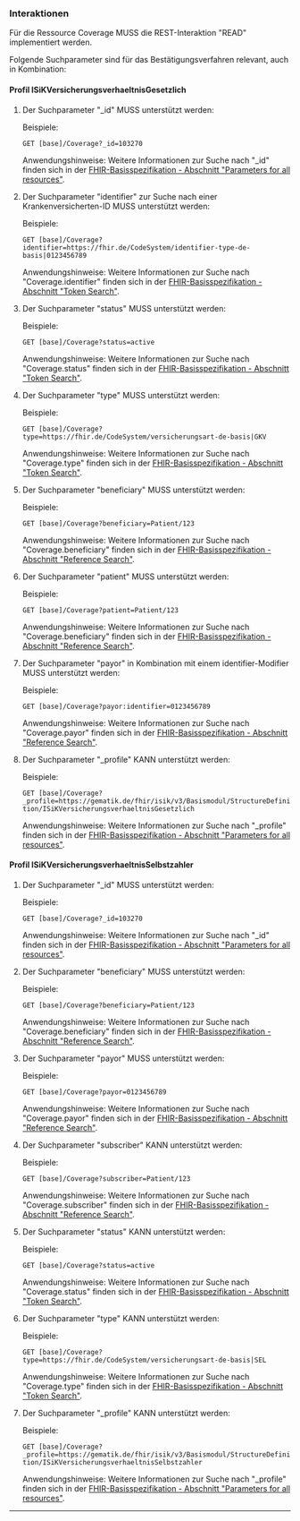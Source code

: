 ### Interaktionen

Für die Ressource Coverage MUSS die REST-Interaktion "READ" implementiert werden.

Folgende Suchparameter sind für das Bestätigungsverfahren relevant, auch in Kombination:

#### Profil ISiKVersicherungsverhaeltnisGesetzlich

1. Der Suchparameter "_id" MUSS unterstützt werden:

   Beispiele:

   ```GET [base]/Coverage?_id=103270```

   Anwendungshinweise: Weitere Informationen zur Suche nach "_id" finden sich in der [FHIR-Basisspezifikation - Abschnitt "Parameters for all resources"](https://hl7.org/fhir/R4/search.html#all).

2. Der Suchparameter "identifier" zur Suche nach einer Krankenversicherten-ID MUSS unterstützt werden:

    Beispiele:

    ```GET [base]/Coverage?identifier=https://fhir.de/CodeSystem/identifier-type-de-basis|0123456789```

    Anwendungshinweise: Weitere Informationen zur Suche nach "Coverage.identifier" finden sich in der [FHIR-Basisspezifikation - Abschnitt "Token Search"](https://hl7.org/fhir/R4/search.html#token).

3. Der Suchparameter "status" MUSS unterstützt werden:

    Beispiele:

    ```GET [base]/Coverage?status=active```

    Anwendungshinweise: Weitere Informationen zur Suche nach "Coverage.status" finden sich in der [FHIR-Basisspezifikation - Abschnitt "Token Search"](https://hl7.org/fhir/R4/search.html#token).

4. Der Suchparameter "type" MUSS unterstützt werden:

    Beispiele:

    ```GET [base]/Coverage?type=https://fhir.de/CodeSystem/versicherungsart-de-basis|GKV```

    Anwendungshinweise: Weitere Informationen zur Suche nach "Coverage.type" finden sich in der [FHIR-Basisspezifikation - Abschnitt "Token Search"](https://hl7.org/fhir/R4/search.html#token).

5. Der Suchparameter "beneficiary" MUSS unterstützt werden:

   Beispiele:

    ```GET [base]/Coverage?beneficiary=Patient/123```

    Anwendungshinweise: Weitere Informationen zur Suche nach "Coverage.beneficiary" finden sich in der [FHIR-Basisspezifikation - Abschnitt "Reference Search"](https://www.hl7.org/fhir/search.html#reference).

6. Der Suchparameter "patient" MUSS unterstützt werden:

   Beispiele:

    ```GET [base]/Coverage?patient=Patient/123```

    Anwendungshinweise: Weitere Informationen zur Suche nach "Coverage.beneficiary" finden sich in der [FHIR-Basisspezifikation - Abschnitt "Reference Search"](https://www.hl7.org/fhir/search.html#reference).

7. Der Suchparameter "payor" in Kombination mit einem identifier-Modifier MUSS unterstützt werden:

   Beispiele:

    ```GET [base]/Coverage?payor:identifier=0123456789```

    Anwendungshinweise: Weitere Informationen zur Suche nach "Coverage.payor" finden sich in der [FHIR-Basisspezifikation - Abschnitt "Reference Search"](https://www.hl7.org/fhir/search.html#reference).

8. Der Suchparameter  "_profile" KANN unterstützt werden:

    Beispiele:

    ```GET [base]/Coverage?_profile=https://gematik.de/fhir/isik/v3/Basismodul/StructureDefinition/ISiKVersicherungsverhaeltnisGesetzlich```

    Anwendungshinweise: Weitere Informationen zur Suche nach "_profile" finden sich in der [FHIR-Basisspezifikation - Abschnitt "Parameters for all resources"](https://www.hl7.org/fhir/search.html#all).

#### Profil ISiKVersicherungsverhaeltnisSelbstzahler

1. Der Suchparameter  "_id" MUSS unterstützt werden:

   Beispiele:

   ```GET [base]/Coverage?_id=103270```

   Anwendungshinweise: Weitere Informationen zur Suche nach "_id" finden sich in der [FHIR-Basisspezifikation - Abschnitt "Parameters for all resources"](https://hl7.org/fhir/R4/search.html#all).

1. Der Suchparameter  "beneficiary" MUSS unterstützt werden:

   Beispiele:

    ```GET [base]/Coverage?beneficiary=Patient/123```

    Anwendungshinweise: Weitere Informationen zur Suche nach "Coverage.beneficiary" finden sich in der [FHIR-Basisspezifikation - Abschnitt "Reference Search"](https://www.hl7.org/fhir/search.html#reference).

1. Der Suchparameter  "payor" MUSS unterstützt werden:

   Beispiele:

    ```GET [base]/Coverage?payor=0123456789```

    Anwendungshinweise: Weitere Informationen zur Suche nach "Coverage.payor" finden sich in der [FHIR-Basisspezifikation - Abschnitt "Reference Search"](https://www.hl7.org/fhir/search.html#reference).

1. Der Suchparameter  "subscriber" KANN unterstützt werden:

   Beispiele:

    ```GET [base]/Coverage?subscriber=Patient/123```

    Anwendungshinweise: Weitere Informationen zur Suche nach "Coverage.subscriber" finden sich in der [FHIR-Basisspezifikation - Abschnitt "Reference Search"](https://www.hl7.org/fhir/search.html#reference).

1. Der Suchparameter  "status" KANN unterstützt werden:

    Beispiele:

    ```GET [base]/Coverage?status=active```

    Anwendungshinweise: Weitere Informationen zur Suche nach "Coverage.status" finden sich in der [FHIR-Basisspezifikation - Abschnitt "Token Search"](https://hl7.org/fhir/R4/search.html#token).

1. Der Suchparameter  "type" KANN unterstützt werden:

    Beispiele:

    ```GET [base]/Coverage?type=https://fhir.de/CodeSystem/versicherungsart-de-basis|SEL```

    Anwendungshinweise: Weitere Informationen zur Suche nach "Coverage.type" finden sich in der [FHIR-Basisspezifikation - Abschnitt "Token Search"](https://hl7.org/fhir/R4/search.html#token).

1. Der Suchparameter  "_profile" KANN unterstützt werden:

    Beispiele:

    ```GET [base]/Coverage?_profile=https://gematik.de/fhir/isik/v3/Basismodul/StructureDefinition/ISiKVersicherungsverhaeltnisSelbstzahler```

    Anwendungshinweise: Weitere Informationen zur Suche nach "_profile" finden sich in der [FHIR-Basisspezifikation - Abschnitt "Parameters for all resources"](https://www.hl7.org/fhir/search.html#all).

---